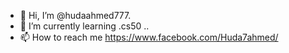 - 👋 Hi, I’m @hudaahmed777.
- 🌱 I’m currently learning .cs50 ..
- 📫 How to reach me https://www.facebook.com/Huda7ahmed/
